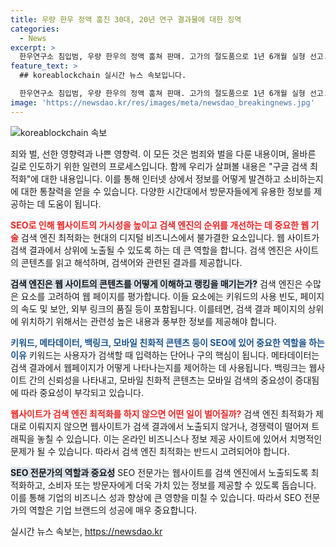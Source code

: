 ```yaml
---
title: 우량 한우 정액 훔친 30대, 20년 연구 결과물에 대한 징역
categories:
  - News
excerpt: >
  한우연구소 침입범, 우량 한우의 정액 훔쳐 판매. 고가의 절도품으로 1년 6개월 실형 선고. 전주지법은 야간건조물침입절도 혐의로 기소된 A씨에게 징역을 선고했다. A씨는 한우연구소와 축사에서 정액을 훔치고 판매한 혐의를 받았는데, 이는 20년 연구의 결과물로 금보다 비싼 가치를 가지고 있었다. A씨는 이미 비슷한 범행으로 징역을 선고받은 전력이 있어 이번에도 형량이 불가피하게 선고되었다.
feature_text: >
  ## koreablockchain 실시간 뉴스 속보입니다.

  한우연구소 침입범, 우량 한우의 정액 훔쳐 판매. 고가의 절도품으로 1년 6개월 실형 선고. 전주지법은 야간건조물침입절도 혐의로 기소된 A씨에게 징역을 선고했다. A씨는 한우연구소와 축사에서 정액을 훔치고 판매한 혐의를 받았는데, 이는 20년 연구의 결과물로 금보다 비싼 가치를 가지고 있었다. A씨는 이미 비슷한 범행으로 징역을 선고받은 전력이 있어 이번에도 형량이 불가피하게 선고되었다.
image: 'https://newsdao.kr/res/images/meta/newsdao_breakingnews.jpg'
---
```


<p><img src="https://newsdao.kr/res/images/meta/newsdao_breakingnews.jpg" alt="koreablockchain 속보" /></p>

<p>죄와 벌, 선한 영향력과 나쁜 영향력. 이 모든 것은 범죄와 벌을 다룬 내용이며, 올바른 길로 인도하기 위한 일련의 프로세스입니다. 함께 우리가 살펴볼 내용은 "구글 검색 최적화"에 대한 내용입니다. 이를 통해 인터넷 상에서 정보를 어떻게 발견하고 소비하는지에 대한 통찰력을 얻을 수 있습니다. 다양한 시간대에서 방문자들에게 유용한 정보를 제공하는 데 도움이 됩니다. </p>

<p><b><span style="color: #ee2323;">SEO로 인해 웹사이트의 가시성을 높이고 검색 엔진의 순위를 개선하는 데 중요한 웹 기술</span></b>
검색 엔진 최적화는 현대의 디지털 비즈니스에서 불가결한 요소입니다. 웹 사이트가 검색 결과에서 상위에 노출될 수 있도록 하는 데 큰 역할을 합니다. 검색 엔진은 사이트의 콘텐츠를 읽고 해석하며, 검색어와 관련된 결과를 제공합니다.</p>

<p><b><span style="background-color: #21538527;">검색 엔진은 웹 사이트의 콘텐츠를 어떻게 이해하고 랭킹을 매기는가?</span></b>
검색 엔진은 수많은 요소를 고려하여 웹 페이지를 평가합니다. 이들 요소에는 키워드의 사용 빈도, 페이지의 속도 및 보안, 외부 링크의 품질 등이 포함됩니다. 이를테면, 검색 결과 페이지의 상위에 위치하기 위해서는 관련성 높은 내용과 풍부한 정보를 제공해야 합니다.</p>

<p><b><span style="color: #1a5490;">키워드, 메타데이터, 백링크, 모바일 친화적 콘텐츠 등이 SEO에 있어 중요한 역할을 하는 이유</span></b>
키워드는 사용자가 검색할 때 입력하는 단어나 구의 핵심이 됩니다. 메타데이터는 검색 결과에서 웹페이지가 어떻게 나타나는지를 제어하는 데 사용됩니다. 백링크는 웹사이트 간의 신뢰성을 나타내고, 모바일 친화적 콘텐츠는 모바일 검색의 중요성이 증대됨에 따라 중요성이 부각되고 있습니다.</p>

<p><b><span style="color: #ee2323;">웹사이트가 검색 엔진 최적화를 하지 않으면 어떤 일이 벌어질까?</span></b>
검색 엔진 최적화가 제대로 이뤄지지 않으면 웹사이트가 검색 결과에서 노출되지 않거나, 경쟁력이 떨어져 트래픽을 놓칠 수 있습니다. 이는 온라인 비즈니스나 정보 제공 사이트에 있어서 치명적인 문제가 될 수 있습니다. 따라서 검색 엔진 최적화는 반드시 고려되어야 합니다.</p>

<p><b><span style="background-color: #21538527;">SEO 전문가의 역할과 중요성</span></b>
SEO 전문가는 웹사이트를 검색 엔진에서 노출되도록 최적화하고, 소비자 또는 방문자에게 더욱 가치 있는 정보를 제공할 수 있도록 돕습니다. 이를 통해 기업의 비즈니스 성과 향상에 큰 영향을 미칠 수 있습니다. 따라서 SEO 전문가의 역할은 기업 브랜드의 성공에 매우 중요합니다.</p>
실시간 뉴스 속보는, <a href="https://newsdao.kr" rel="dofollow">https://newsdao.kr</a>


